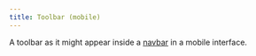 ```yaml
---
title: Toolbar (mobile)
---
```


A toolbar as it might appear inside a <a href="/styleguide/c-navbar.html">navbar</a> in a mobile interface.